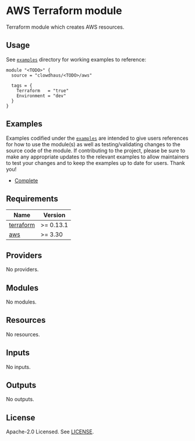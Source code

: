# AWS <TODO> Terraform module

Terraform module which creates AWS <TODO> resources.

## Usage

See [`examples`](./examples) directory for working examples to reference:

```hcl
module "<TODO>" {
  source = "clowdhaus/<TODO>/aws"

  tags = {
    Terraform   = "true"
    Environment = "dev"
  }
}
```

## Examples

Examples codified under the [`examples`](./examples) are intended to give users references for how to use the module(s) as well as testing/validating changes to the source code of the module. If contributing to the project, please be sure to make any appropriate updates to the relevant examples to allow maintainers to test your changes and to keep the examples up to date for users. Thank you!

- [Complete](./examples/complete)

<!-- BEGINNING OF PRE-COMMIT-TERRAFORM DOCS HOOK -->
## Requirements

| Name | Version |
|------|---------|
| <a name="requirement_terraform"></a> [terraform](#requirement\_terraform) | >= 0.13.1 |
| <a name="requirement_aws"></a> [aws](#requirement\_aws) | >= 3.30 |

## Providers

No providers.

## Modules

No modules.

## Resources

No resources.

## Inputs

No inputs.

## Outputs

No outputs.
<!-- END OF PRE-COMMIT-TERRAFORM DOCS HOOK -->

## License

Apache-2.0 Licensed. See [LICENSE](LICENSE).
